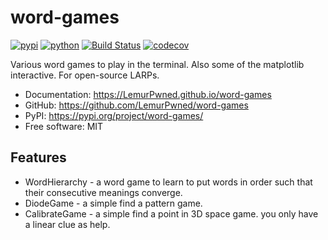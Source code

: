 # word-games


[![pypi](https://img.shields.io/pypi/v/word-games.svg)](https://pypi.org/project/word-games/)
[![python](https://img.shields.io/pypi/pyversions/word-games.svg)](https://pypi.org/project/word-games/)
[![Build Status](https://github.com/LemurPwned/word-games/actions/workflows/dev.yml/badge.svg)](https://github.com/LemurPwned/word-games/actions/workflows/dev.yml)
[![codecov](https://codecov.io/gh/LemurPwned/word-games/branch/main/graphs/badge.svg)](https://codecov.io/github/LemurPwned/word-games)



Various word games to play in the terminal. Also some of the matplotlib interactive. For open-source LARPs.


* Documentation: <https://LemurPwned.github.io/word-games>
* GitHub: <https://github.com/LemurPwned/word-games>
* PyPI: <https://pypi.org/project/word-games/>
* Free software: MIT


## Features

* WordHierarchy - a word game to learn to put words in order such that their consecutive meanings converge.
* DiodeGame - a simple find a pattern game.
* CalibrateGame - a simple find a point in 3D space game. you only have a linear clue as help. 
